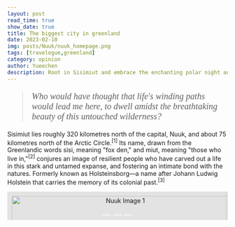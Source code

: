 ```yaml
---
layout: post
read_time: true
show_date: true
title: The biggest city in greenland
date: 2023-02-10
img: posts/Nuuk/nuuk_homepage.png
tags: [travelogue,greenland]
category: opinion
author: Yueechen
description: Root in Sisimiut and embrace the enchanting polar night and day, bask in the ethereal glow of the northern lights.
---
```

<blockquote style="font-family: 'Times New Roman', Times, serif; font-style: italic; font-size: 20px;">
Who would have thought that life's winding paths would lead me here, to dwell amidst the breathtaking beauty of this untouched wilderness?
</blockquote>

<p>Sisimiut lies roughly 320 kilometres north of the capital, Nuuk, and about 75 kilometres north of the Arctic Circle.<sup><a href="https://archive.org/details/greenlandarcticl0000etai/page/8/mode/2up" style="text-decoration: none;">[1]</a></sup> Its name, drawn from the Greenlandic words sisi, meaning "fox den," and miut, meaning "those who live in,"<sup><a href="https://ordbog.gl/2018-kal-eng/#e14271" style="text-decoration: none;">[2]</a></sup> conjures an image of resilient people who have carved out a life in this stark and untamed expanse, and fostering an intimate bond with the natures. Formerly known as Holsteinsborg—a name after Johann Ludwig Holstein that carries the memory of its colonial past.<sup><a href="https://da.wikipedia.org/wiki/Sisimiut" style="text-decoration: none;">[3]</a></sup></p>

<div style="text-align: center;">
  <div class="carousel" style="position: relative; width: 100%; margin: 0 auto; overflow: hidden;">
    <div class="carousel-inner" style="display: flex; transition: transform 0.5s ease;">
      <!-- 图片 1 -->
      <div class="carousel-item" style="min-width: 100%; box-sizing: border-box;">
        <div class="image-container" style="display: block; width: 100%; padding: 10px; background-color: rgba(0, 0, 0, 0.1); box-shadow: 0 0 10px rgba(0, 0, 0, 0.1); margin: 0 auto;">
          <img src="./assets/img/posts/Nuuk/nuuk2.png" alt="Nuuk Image 1" style="display: block; width: 100%; height: 100%; object-fit: cover;" oncontextmenu="return false;" draggable="false" style="pointer-events: none;" />
          <p style="text-align: center; margin: 10px 0 0 0;"><small>Nuuk Image 1 Description</small></p>
        </div>
      </div>
      <!-- 图片 2 -->
      <div class="carousel-item" style="min-width: 100%; box-sizing: border-box;">
        <div class="image-container" style="display: block; width: 100%; padding: 10px; background-color: rgba(0, 0, 0, 0.1); box-shadow: 0 0 10px rgba(0, 0, 0, 0.1); margin: 0 auto;">
          <img src="./assets/img/posts/Nuuk/nuuk4.png" alt="Nuuk Image 2" style="display: block; width: 100%; height: 100%; object-fit: cover;" oncontextmenu="return false;" draggable="false" style="pointer-events: none;" />
          <p style="text-align: center; margin: 10px 0 0 0;"><small>Nuuk Image 2 Description</small></p>
        </div>
      </div>
      <!-- 图片 3 -->
      <div class="carousel-item" style="min-width: 100%; box-sizing: border-box;">
        <div class="image-container" style="display: block; width: 100%; padding: 10px; background-color: rgba(0, 0, 0, 0.1); box-shadow: 0 0 10px rgba(0, 0, 0, 0.1); margin: 0 auto;">
          <img src="./assets/img/posts/Nuuk/nuuk5.png" alt="Nuuk Image 3" style="display: block; width: 100%; height: 100%; object-fit: cover;" oncontextmenu="return false;" draggable="false" style="pointer-events: none;" />
          <p style="text-align: center; margin: 10px 0 0 0;"><small>Nuuk Image 3 Description</small></p>
        </div>
      </div>
    </div>
    <!-- 指示器 -->
    <div class="carousel-indicators" style="position: absolute; bottom: 10px; left: 50%; transform: translateX(-50%); display: flex; gap: 5px; z-index: 10;">
      <span class="indicator" data-index="0" style="width: 20px; height: 3px; background-color: rgba(255, 255, 255, 0.5); cursor: pointer;"></span>
      <span class="indicator" data-index="1" style="width: 20px; height: 3px; background-color: rgba(255, 255, 255, 0.5); cursor: pointer;"></span>
      <span class="indicator" data-index="2" style="width: 20px; height: 3px; background-color: rgba(255, 255, 255, 0.5); cursor: pointer;"></span>
    </div>
  </div>
</div>

<script>
  let currentIndex = 0;
  const carouselInner = document.querySelector('.carousel-inner');
  const indicators = document.querySelectorAll('.indicator');
  const carouselItems = document.querySelectorAll('.carousel-item');
  const imageContainers = document.querySelectorAll('.image-container');

  // 动态调整图片容器大小
  function adjustImageSize() {
    let maxHeight = 0;

    // 找到所有图片容器中的最大高度
    imageContainers.forEach(container => {
      if (container.clientHeight > maxHeight) {
        maxHeight = container.clientHeight;
      }
    });

    // 将所有图片容器的高度设置为最大高度
    imageContainers.forEach(container => {
      container.style.height = `${maxHeight}px`;
    });
  }

  // 显示指定索引的图片
  function showSlide(index) {
    const totalItems = carouselItems.length;
    if (index >= totalItems) currentIndex = 0;
    if (index < 0) currentIndex = totalItems - 1;
    carouselInner.style.transform = `translateX(-${currentIndex * 100}%)`;
    updateIndicators();
  }

  // 更新指示器状态
  function updateIndicators() {
    indicators.forEach((indicator, i) => {
      if (i === currentIndex) {
        indicator.style.backgroundColor = 'rgba(255, 255, 255, 1)'; // 激活状态
      } else {
        indicator.style.backgroundColor = 'rgba(255, 255, 255, 0.5)'; // 默认状态
      }
    });
  }

  // 下一张
  function nextSlide() {
    currentIndex++;
    showSlide(currentIndex);
  }

  // 点击指示器跳转
  indicators.forEach((indicator) => {
    indicator.addEventListener('click', () => {
      currentIndex = parseInt(indicator.getAttribute('data-index'));
      showSlide(currentIndex);
    });
  });

  // 初始化
  adjustImageSize(); // 动态调整图片大小
  updateIndicators();

  // 监听窗口大小变化
  window.addEventListener('resize', adjustImageSize);

  // 拖动功能（鼠标设备）
  carouselInner.addEventListener('mousedown', (e) => {
    startX = e.clientX;
    isDragging = true;
  });

  carouselInner.addEventListener('mousemove', (e) => {
    if (!isDragging) return;
    const currentX = e.clientX;
    const diffX = startX - currentX;
    if (Math.abs(diffX) > 50) {
      if (diffX > 0) {
        nextSlide();
      } else {
        prevSlide();
      }
      isDragging = false;
    }
  });

  carouselInner.addEventListener('mouseup', () => {
    isDragging = false;
  });

  carouselInner.addEventListener('mouseleave', () => {
    isDragging = false;
  });
</script>

<!-- 仅在图片上禁用右键菜单 -->
<script>
  document.querySelectorAll('img').forEach(img => {
    img.addEventListener('contextmenu', function (e) {
      e.preventDefault(); // 阻止默认右键菜单
    });
  });
</script>

<!-- 监听触摸事件，阻止移动设备上长按触发的下载菜单 -->
<script>
  document.addEventListener('touchstart', function (e) {
    if (e.target.tagName === 'IMG') {
      e.preventDefault(); // 禁止触摸开始
    }
  });

  document.addEventListener('touchmove', function (e) {
    if (e.target.tagName === 'IMG') {
      e.preventDefault(); // 禁止触摸移动
    }
  });

  document.addEventListener('touchend', function (e) {
    if (e.target.tagName === 'IMG') {
      e.preventDefault(); // 禁止触摸结束
    }
  });
</script>

<!-- 禁止用户在页面中选择文本和图片 -->
<style>
  body, img {
    -webkit-user-select: none; /* 禁止 Safari 和 iOS 选择 */
    user-select: none;         /* 禁止现代浏览器选择 */
  }
  img {
    pointer-events: none;      /* 禁用指针事件，防止复制图片 */
  }
</style>
